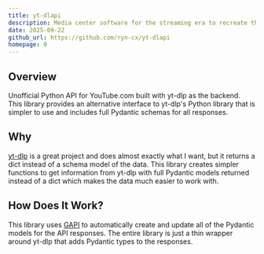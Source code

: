 ```yaml
---
title: yt-dlapi
description: Media center software for the streaming era to recreate the feeling of having TV channels that are completely controlled by the user.
date: 2025-09-22
github_url: https://github.com/ryn-cx/yt-dlapi
homepage: 0
---
```


## Overview

Unofficial Python API for YouTube.com built with yt-dlp as the backend. This library provides an alternative interface to yt-dlp's Python library that is simpler to use and includes full Pydantic schemas for all responses.

## Why

[yt-dlp](https://github.com/yt-dlp/yt-dlp) is a great project and does almost exactly what I want, but it returns a dict instead of a schema model of the data. This library creates simpler functions to get information from yt-dlp with full Pydantic models returned instead of a dict which makes the data much easier to work with.

## How Does It Work?

This library uses [GAPI](/projects/good-ass-pydantic-integrator/) to automatically create and update all of the Pydantic models for the API responses. The entire library is just a thin wrapper around yt-dlp that adds Pydantic types to the responses.

